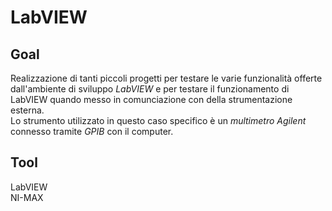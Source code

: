 # LabVIEW

## Goal
Realizzazione di tanti piccoli progetti per testare le varie funzionalità offerte dall'ambiente di sviluppo *LabVIEW* e per testare il funzionamento di LabVIEW quando messo in comunciazione con della strumentazione esterna.  
Lo strumento utilizzato in questo caso specifico è un *multimetro Agilent* connesso tramite *GPIB* con il computer.

## Tool
LabVIEW  
NI-MAX
